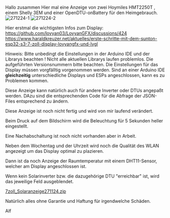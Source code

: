 
Hallo zusammen
Hier mal eine Anzeige von zwei Hoymiles HMT2250T , einem Shelly 3EM und einer OpenDTU-onBattery für den Heimgebrauch.
![271224-1](https://github.com/user-attachments/assets/b5255e85-723e-4c3d-8d77-207c10b720a9)
![271224-2](https://github.com/user-attachments/assets/649386ff-d375-43d9-89b3-1e2a3558b583)

Hier erstmal die wichtigsten Infos zum Display:
https://github.com/lovyan03/LovyanGFX/discussions/424
https://www.haraldkreuzer.net/aktuelles/erste-schritte-mit-dem-sunton-esp32-s3-7-zoll-display-lovyangfx-und-lvgl


Hinweis:
Bitte unbedingt die Einstellungen in der Arduino IDE und der Librarys beachten ! 
Nicht alle aktuellen Librarys laufen problemlos. Die aufgeführten Versionsnummern bitte beachten.
Die Einstellungen für das Display müssen vorgfälltig vorgenommen werden. 
Sind an einer Arduino IDE **gleichzeitig** unterschiedliche Displays und ESPs angeschlossen, kann es zu Problemen kommen. 

Diese Anzeige kann natürlich auch für andere Inverter oder DTUs angepaßt werden. DAzu sind die entsprechenden Code für die Abfrage der JSON-Files entsprechend zu ändern.
 
Diese Anzeige ist noch nicht fertig und wird von mir laufend verändert. 

Beim Druck auf dem Bildschirm wird die Beleuchtung für 5 Sekunden heller eingestellt. 

Eine Nachabschaltung ist noch nicht vorhanden aber in Arbeit.

Neben dem Wochentag und der Uhrzeit wird noch die Qualität des WLAN angezeigt um das Display optimal zu plazieren.

Dann ist da noch  Anzeige der Raumtemperatur mit einem DHT11-Sensor, welcher am Display angeschlossen ist.

Wenn kein Solarinverter bzw. die dazugehörige DTU "erreichbar" ist, wird das jeweilige Feld ausgeblendet.

[7zoll_Solaranzeige271124.zip](https://github.com/user-attachments/files/18266139/7zoll_Solaranzeige271124.zip)

Natürlich alles ohne Garantie und Haftung für irgendwelche Schäden.


Alf
